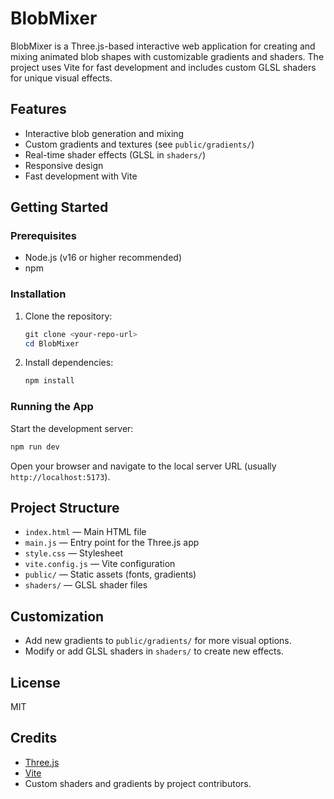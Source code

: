 # BlobMixer

BlobMixer is a Three.js-based interactive web application for creating and mixing animated blob shapes with customizable gradients and shaders. The project uses Vite for fast development and includes custom GLSL shaders for unique visual effects.

## Features
- Interactive blob generation and mixing
- Custom gradients and textures (see `public/gradients/`)
- Real-time shader effects (GLSL in `shaders/`)
- Responsive design
- Fast development with Vite

## Getting Started

### Prerequisites
- Node.js (v16 or higher recommended)
- npm

### Installation
1. Clone the repository:
   ```powershell
   git clone <your-repo-url>
   cd BlobMixer
   ```
2. Install dependencies:
   ```powershell
   npm install
   ```

### Running the App
Start the development server:
```powershell
npm run dev
```
Open your browser and navigate to the local server URL (usually `http://localhost:5173`).

## Project Structure
- `index.html` — Main HTML file
- `main.js` — Entry point for the Three.js app
- `style.css` — Stylesheet
- `vite.config.js` — Vite configuration
- `public/` — Static assets (fonts, gradients)
- `shaders/` — GLSL shader files

## Customization
- Add new gradients to `public/gradients/` for more visual options.
- Modify or add GLSL shaders in `shaders/` to create new effects.

## License
MIT

## Credits
- [Three.js](https://threejs.org/)
- [Vite](https://vitejs.dev/)
- Custom shaders and gradients by project contributors.
